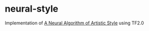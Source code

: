 # neural-style
Implementation of [A Neural Algorithm of Artistic Style][paper] using TF2.0


[paper]: https://arxiv.org/pdf/1508.06576.pdf
